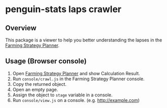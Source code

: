 # penguin-stats laps crawler

## Overview

This package is a viewer to help you better understanding the lapses in the [Farming Strategy Planner](https://penguin-stats.io/).

## Usage \(Browser console\)

1. Open [Farming Strategy Planner](https://penguin-stats.io/planner) and show Calculation Result.
1. Run `console/crawl.js` in the Farming Strategy Planner console.
1. Copy the returned object.
1. Open an empty page.
1. Assign the object to `stage` variable in a console.
1. Run `console/view.js` on a console. (e.g. http://example.com)